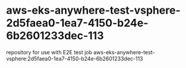# aws-eks-anywhere-test-vsphere-2d5faea0-1ea7-4150-b24e-6b2601233dec-113
repository for use with E2E test job aws-eks-anywhere-test-vsphere:2d5faea0-1ea7-4150-b24e-6b2601233dec-113

